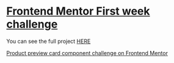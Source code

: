 # <ins>Frontend Mentor First week challenge</ins>

You can see the full project [HERE](https://www.preview-card.kevinchisholm.info)


[Product preview card component challenge on Frontend Mentor](https://www.frontendmentor.io/challenges/product-preview-card-component-GO7UmttRfa)
